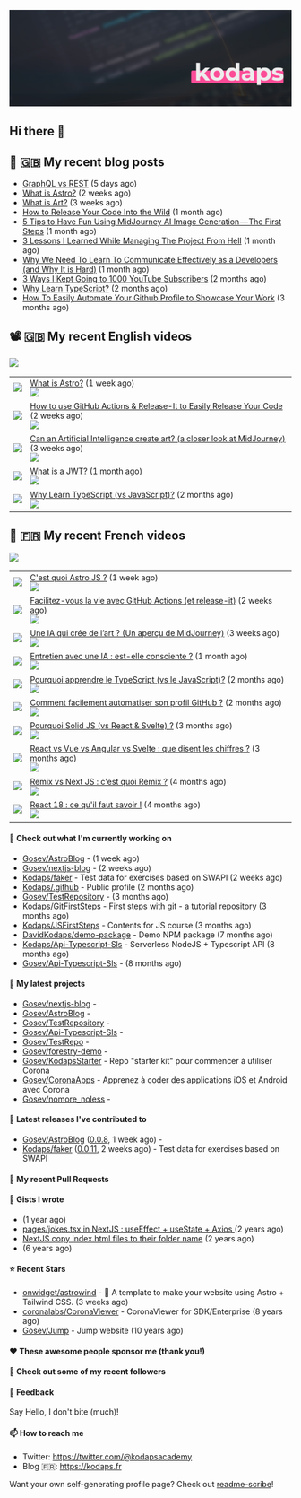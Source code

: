 ![Header](images/header.jpg)

## Hi there 👋


## 📜 🇬🇧 My recent blog posts

- [GraphQL vs REST](https://levelup.gitconnected.com/graphql-vs-rest-e918d9e0e271?source=rss-e68daed69805------2) (5 days ago)
- [What is Astro?](https://javascript.plainenglish.io/what-is-astro-aa3369d5a7f4?source=rss-e68daed69805------2) (2 weeks ago)
- [What is Art?](https://gosev.medium.com/what-is-art-2dce12548091?source=rss-e68daed69805------2) (3 weeks ago)
- [How to Release Your Code Into the Wild](https://levelup.gitconnected.com/how-to-release-your-code-into-the-wild-dd144218cb9b?source=rss-e68daed69805------2) (1 month ago)
- [5 Tips to Have Fun Using MidJourney AI Image Generation — The First Steps](https://gosev.medium.com/5-tips-to-have-fun-using-midjourney-ai-image-generation-the-first-steps-81cf44a53931?source=rss-e68daed69805------2) (1 month ago)
- [3 Lessons I Learned While Managing The Project From Hell](https://medium.com/illumination/3-lessons-i-learned-while-managing-the-project-from-hell-e31196db2d5f?source=rss-e68daed69805------2) (1 month ago)
- [Why We Need To Learn To Communicate Effectively as a Developers (and Why It is Hard)](https://gosev.medium.com/why-we-need-to-learn-to-communicate-effectively-as-a-developers-and-why-it-is-hard-756871cd1b88?source=rss-e68daed69805------2) (1 month ago)
- [3 Ways I Kept Going to 1000 YouTube Subscribers](https://medium.com/new-writers-welcome/3-ways-i-kept-going-to-1000-youtube-subscribers-d316e2ca95b4?source=rss-e68daed69805------2) (2 months ago)
- [Why Learn TypeScript?](https://javascript.plainenglish.io/why-learn-typescript-19d71dfb12a5?source=rss-e68daed69805------2) (2 months ago)
- [How To Easily Automate Your Github Profile to Showcase Your Work](https://levelup.gitconnected.com/how-to-easily-automate-your-github-profile-to-showcase-your-work-126edab12d3c?source=rss-e68daed69805------2) (3 months ago)

## 📽 🇬🇧 My recent English videos
<img src="https://img.shields.io/youtube/channel/subscribers/UC2DOovF-OjIQ6nHClUyLKKQ?style=for-the-badge"></img>
<table>

<tr>
<td><img src="https://img.youtube.com/vi/oQDErNNzdwU/default.jpg"></img></td>
<td>
<a href="https://www.youtube.com/watch?v=oQDErNNzdwU">What is Astro?</a> (1 week ago) <br/>
<img src="https://img.shields.io/youtube/views/oQDErNNzdwU?style=flat-square"> </img> 
</td>
</tr>
<tr>
<td><img src="https://img.youtube.com/vi/7pBcuT7j_A0/default.jpg"></img></td>
<td>
<a href="https://www.youtube.com/watch?v=7pBcuT7j_A0">How to use GitHub Actions &amp; Release-It to Easily Release Your Code</a> (2 weeks ago) <br/>
<img src="https://img.shields.io/youtube/views/7pBcuT7j_A0?style=flat-square"> </img> 
</td>
</tr>
<tr>
<td><img src="https://img.youtube.com/vi/FQNnj4CJagQ/default.jpg"></img></td>
<td>
<a href="https://www.youtube.com/watch?v=FQNnj4CJagQ">Can an Artificial Intelligence create art? (a closer look at MidJourney)</a> (3 weeks ago) <br/>
<img src="https://img.shields.io/youtube/views/FQNnj4CJagQ?style=flat-square"> </img> 
</td>
</tr>
<tr>
<td><img src="https://img.youtube.com/vi/LF4xogh9sko/default.jpg"></img></td>
<td>
<a href="https://www.youtube.com/watch?v=LF4xogh9sko">What is a JWT?</a> (1 month ago) <br/>
<img src="https://img.shields.io/youtube/views/LF4xogh9sko?style=flat-square"> </img> 
</td>
</tr>
<tr>
<td><img src="https://img.youtube.com/vi/jFUVbiZrwlY/default.jpg"></img></td>
<td>
<a href="https://www.youtube.com/watch?v=jFUVbiZrwlY">Why Learn TypeScript (vs JavaScript)?</a> (2 months ago) <br/>
<img src="https://img.shields.io/youtube/views/jFUVbiZrwlY?style=flat-square"> </img> 
</td>
</tr>
</table>

## 📜 🇫🇷 My recent French videos
<img src="https://img.shields.io/youtube/channel/subscribers/UCzdX32OIhpfrdxQRhN2s98w?style=for-the-badge"></img>
<table>

<tr>
<td><img src="https://img.youtube.com/vi/I4ckSYkS8MU/default.jpg"></img></td>
<td>
<a href="https://www.youtube.com/watch?v=I4ckSYkS8MU">C&#39;est quoi Astro JS ?</a> (1 week ago) <br/>
<img src="https://img.shields.io/youtube/views/I4ckSYkS8MU?style=flat-square"> </img> 
</td>
</tr>
<tr>
<td><img src="https://img.youtube.com/vi/TJIYao7_B6w/default.jpg"></img></td>
<td>
<a href="https://www.youtube.com/watch?v=TJIYao7_B6w">Facilitez-vous la vie avec GitHub Actions (et release-it)</a> (2 weeks ago) <br/>
<img src="https://img.shields.io/youtube/views/TJIYao7_B6w?style=flat-square"> </img> 
</td>
</tr>
<tr>
<td><img src="https://img.youtube.com/vi/Zl6hAdB2LVE/default.jpg"></img></td>
<td>
<a href="https://www.youtube.com/watch?v=Zl6hAdB2LVE">Une IA qui crée de l’art ? (Un aperçu de MidJourney)</a> (3 weeks ago) <br/>
<img src="https://img.shields.io/youtube/views/Zl6hAdB2LVE?style=flat-square"> </img> 
</td>
</tr>
<tr>
<td><img src="https://img.youtube.com/vi/A3lJWEyo088/default.jpg"></img></td>
<td>
<a href="https://www.youtube.com/watch?v=A3lJWEyo088">Entretien avec une IA : est-elle consciente ?</a> (1 month ago) <br/>
<img src="https://img.shields.io/youtube/views/A3lJWEyo088?style=flat-square"> </img> 
</td>
</tr>
<tr>
<td><img src="https://img.youtube.com/vi/gmWPWpVXoXU/default.jpg"></img></td>
<td>
<a href="https://www.youtube.com/watch?v=gmWPWpVXoXU">Pourquoi apprendre le TypeScript (vs le JavaScript)?</a> (2 months ago) <br/>
<img src="https://img.shields.io/youtube/views/gmWPWpVXoXU?style=flat-square"> </img> 
</td>
</tr>
<tr>
<td><img src="https://img.youtube.com/vi/plN1GwhiO9c/default.jpg"></img></td>
<td>
<a href="https://www.youtube.com/watch?v=plN1GwhiO9c">Comment facilement automatiser son profil GitHub ?</a> (2 months ago) <br/>
<img src="https://img.shields.io/youtube/views/plN1GwhiO9c?style=flat-square"> </img> 
</td>
</tr>
<tr>
<td><img src="https://img.youtube.com/vi/4Xnt2ASdFbA/default.jpg"></img></td>
<td>
<a href="https://www.youtube.com/watch?v=4Xnt2ASdFbA">Pourquoi Solid JS (vs React &amp; Svelte) ?</a> (3 months ago) <br/>
<img src="https://img.shields.io/youtube/views/4Xnt2ASdFbA?style=flat-square"> </img> 
</td>
</tr>
<tr>
<td><img src="https://img.youtube.com/vi/5Es-oq-o0Qg/default.jpg"></img></td>
<td>
<a href="https://www.youtube.com/watch?v=5Es-oq-o0Qg">React vs Vue vs Angular vs Svelte : que disent les chiffres ?</a> (3 months ago) <br/>
<img src="https://img.shields.io/youtube/views/5Es-oq-o0Qg?style=flat-square"> </img> 
</td>
</tr>
<tr>
<td><img src="https://img.youtube.com/vi/MfBXjOgef-U/default.jpg"></img></td>
<td>
<a href="https://www.youtube.com/watch?v=MfBXjOgef-U">Remix vs Next JS : c&#39;est quoi Remix ?</a> (4 months ago) <br/>
<img src="https://img.shields.io/youtube/views/MfBXjOgef-U?style=flat-square"> </img> 
</td>
</tr>
<tr>
<td><img src="https://img.youtube.com/vi/d6nkWVUo5vw/default.jpg"></img></td>
<td>
<a href="https://www.youtube.com/watch?v=d6nkWVUo5vw">React 18 : ce qu&#39;il faut savoir !</a> (4 months ago) <br/>
<img src="https://img.shields.io/youtube/views/d6nkWVUo5vw?style=flat-square"> </img> 
</td>
</tr>
</table>

#### 👷 Check out what I'm currently working on

- [Gosev/AstroBlog](https://github.com/Gosev/AstroBlog) -  (1 week ago)
- [Gosev/nextjs-blog](https://github.com/Gosev/nextjs-blog) -  (2 weeks ago)
- [Kodaps/faker](https://github.com/Kodaps/faker) - Test data for exercises based on SWAPI (2 weeks ago)
- [Kodaps/.github](https://github.com/Kodaps/.github) - Public profile (2 months ago)
- [Gosev/TestRepository](https://github.com/Gosev/TestRepository) -  (3 months ago)
- [Kodaps/GitFirstSteps](https://github.com/Kodaps/GitFirstSteps) - First steps with git - a tutorial repository (3 months ago)
- [Kodaps/JSFirstSteps](https://github.com/Kodaps/JSFirstSteps) - Contents for JS course (3 months ago)
- [DavidKodaps/demo-package](https://github.com/DavidKodaps/demo-package) - Demo NPM package (7 months ago)
- [Kodaps/Api-Typescript-Sls](https://github.com/Kodaps/Api-Typescript-Sls) - Serverless NodeJS &#43; Typescript API  (8 months ago)
- [Gosev/Api-Typescript-Sls](https://github.com/Gosev/Api-Typescript-Sls) -  (8 months ago)

#### 🌱 My latest projects

- [Gosev/nextjs-blog](https://github.com/Gosev/nextjs-blog) - 
- [Gosev/AstroBlog](https://github.com/Gosev/AstroBlog) - 
- [Gosev/TestRepository](https://github.com/Gosev/TestRepository) - 
- [Gosev/Api-Typescript-Sls](https://github.com/Gosev/Api-Typescript-Sls) - 
- [Gosev/TestRepo](https://github.com/Gosev/TestRepo) - 
- [Gosev/forestry-demo](https://github.com/Gosev/forestry-demo) - 
- [Gosev/KodapsStarter](https://github.com/Gosev/KodapsStarter) - Repo &#34;starter kit&#34; pour commencer à utiliser Corona
- [Gosev/CoronaApps](https://github.com/Gosev/CoronaApps) - Apprenez à coder des applications iOS et Android avec Corona
- [Gosev/nomore_noless](https://github.com/Gosev/nomore_noless) - 


#### 🔭 Latest releases I've contributed to

- [Gosev/AstroBlog](https://github.com/Gosev/AstroBlog) ([0.0.8](https://github.com/Gosev/AstroBlog/releases/tag/0.0.8), 1 week ago) - 
- [Kodaps/faker](https://github.com/Kodaps/faker) ([0.0.11](https://github.com/Kodaps/faker/releases/tag/0.0.11), 2 weeks ago) - Test data for exercises based on SWAPI

#### 🔨 My recent Pull Requests



#### 📓 Gists I wrote

- [](https://gist.github.com/ce3defb6415b67ec03f48fa11fc158f0) (1 year ago)
- [pages/jokes.tsx in NextJS : useEffect &#43; useState &#43; Axios ](https://gist.github.com/fbd960d5a653bf0f527678f038d5bee1) (2 years ago)
- [NextJS copy index.html files to their folder name](https://gist.github.com/e04abeb6079273b3be54ee6496a0b309) (2 years ago)
- [](https://gist.github.com/a144834b9542ab523a10) (6 years ago)

#### ⭐ Recent Stars

- [onwidget/astrowind](https://github.com/onwidget/astrowind) - 🚀 A template to make your website using Astro &#43; Tailwind CSS. (3 weeks ago)
- [coronalabs/CoronaViewer](https://github.com/coronalabs/CoronaViewer) - CoronaViewer for SDK/Enterprise (8 years ago)
- [Gosev/Jump](https://github.com/Gosev/Jump) - Jump website (10 years ago)

#### ❤️ These awesome people sponsor me (thank you!)


#### 👯 Check out some of my recent followers


#### 💬 Feedback

Say Hello, I don't bite (much)!

#### 📫 How to reach me

- Twitter: https://twitter.com/@kodapsacademy
- Blog  🇫🇷: https://kodaps.fr

Want your own self-generating profile page? Check out [readme-scribe](https://github.com/muesli/readme-scribe)!
